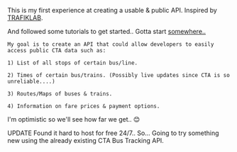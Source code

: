 This is my first experience at creating a usable & public API.
Inspired by [TRAFIKLAB](https://www.youtube.com/watch?v=JaKg5TOB1pw).

And followed some tutorials to get started.. Gotta start [somewhere..](https://www.youtube.com/watch?v=5ZMpbdK0uqU)

    My goal is to create an API that could allow developers to easily access public CTA data such as:
    
    1) List of all stops of certain bus/line.
    
    2) Times of certain bus/trains. (Possibly live updates since CTA is so unreliable....)
    
    3) Routes/Maps of buses & trains.
    
    4) Information on fare prices & payment options.
    
    
I'm optimistic so we'll see how far we get.. 😊


UPDATE Found it hard to host for free 24/7.. So... Going to try something new using the already existing CTA Bus Tracking API.

